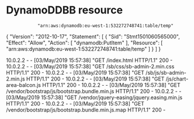 


# DynamoDDBB resource
                "arn:aws:dynamodb:eu-west-1:532272748741:table/temp"



{
    "Version": "2012-10-17",
    "Statement": [
        {
            "Sid": "Stmt1501060565000",
            "Effect": "Allow",
            "Action": [
                "dynamodb:PutItem"
            ],
            "Resource": [
                "arn:aws:dynamodb:eu-west-1:532272748741:table/temp"
            ]
        }
    ]
}





10.0.2.2 - - [03/May/2019 15:57:38] "GET /index.html HTTP/1.1" 200 -
10.0.2.2 - - [03/May/2019 15:57:38] "GET /sb/css/sb-admin-2.min.css HTTP/1.1" 200 -
10.0.2.2 - - [03/May/2019 15:57:38] "GET /sb/js/sb-admin-2.min.js HTTP/1.1" 200 -
10.0.2.2 - - [03/May/2019 15:57:38] "GET /js/chart-area-balcon.js HTTP/1.1" 200 -
10.0.2.2 - - [03/May/2019 15:57:38] "GET /vendor/bootstrap/js/bootstrap.bundle.min.js HTTP/1.1" 200 -
10.0.2.2 - - [03/May/2019 15:57:38] "GET /vendor/jquery-easing/jquery.easing.min.js HTTP/1.1" 200 -
10.0.2.2 - - [03/May/2019 15:57:38] "GET /vendor/bootstrap/js/bootstrap.bundle.min.js.map HTTP/1.1" 200 -

